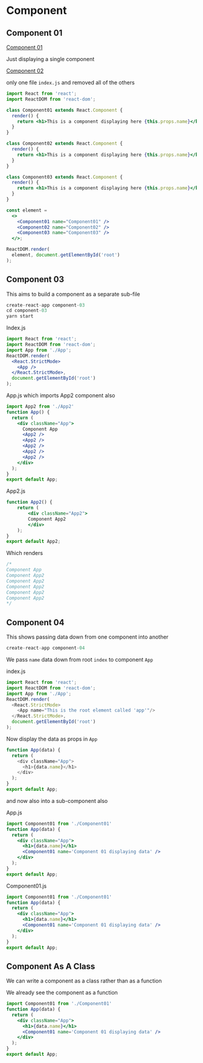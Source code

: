 # Component

## Component 01

[Component 01](component-01/README.md)

Just displaying a single component

[Component 02](component-02)

only one file `index.js` and removed all of the others

```jsx
import React from 'react';
import ReactDOM from 'react-dom';

class Component01 extends React.Component {
  render() {
    return <h1>This is a component displaying here {this.props.name}</h1>
  }
} 

class Component02 extends React.Component {
  render() {
    return <h1>This is a component displaying here {this.props.name}</h1>
  }
}

class Component03 extends React.Component {
  render() {
    return <h1>This is a component displaying here {this.props.name}</h1>
  }
}

const element = 
  <>
    <Component01 name="Component01" />
    <Component02 name="Component02" />
    <Component03 name="Component03" />
  </>;

ReactDOM.render(
  element, document.getElementById('root')
);
```

## Component 03

This aims to build a component as a separate sub-file

```js
create-react-app component-03
cd component-03
yarn start
```

Index.js

```jsx
import React from 'react';
import ReactDOM from 'react-dom';
import App from './App';
ReactDOM.render(
  <React.StrictMode>
    <App />
  </React.StrictMode>,
  document.getElementById('root')
);
```

App.js which imports App2 component also

```jsx
import App2 from './App2'
function App() {
  return (
    <div className="App">
      Component App
      <App2 />
      <App2 />
      <App2 />
      <App2 />
      <App2 />
    </div>
  );
}
export default App;
```

App2.js 

```jsx
function App2() {
    return (
        <div className="App2">
        Component App2
        </div>
    );
}
export default App2;
```

Which renders

```jsx
/*
Component App
Component App2
Component App2
Component App2
Component App2
Component App2
*/
```

## Component 04

This shows passing data down from one component into another

```js
create-react-app component-04
```

We pass `name` data down from root `index` to component `App`

index.js

```js
import React from 'react';
import ReactDOM from 'react-dom';
import App from './App';
ReactDOM.render(
  <React.StrictMode>
    <App name="This is the root element called 'app'"/>
  </React.StrictMode>,
  document.getElementById('root')
);
```

Now display the data as props in `App`

```js
function App(data) {
  return (
    <div className="App">
      <h1>{data.name}</h1>
    </div>
  );
}
export default App;
```

and now also into a sub-component also

App.js

```jsx
import Component01 from './Component01'
function App(data) {
  return (
    <div className="App">
      <h1>{data.name}</h1>
      <Component01 name='Component 01 displaying data' />
    </div>
  );
}
export default App;
```

Component01.js

```jsx
import Component01 from './Component01'
function App(data) {
  return (
    <div className="App">
      <h1>{data.name}</h1>
      <Component01 name='Component 01 displaying data' />
    </div>
  );
}
export default App;
```

## Component As A Class

We can write a component as a class rather than as a function

We already see the component as a function

```jsx
import Component01 from './Component01'
function App(data) {
  return (
    <div className="App">
      <h1>{data.name}</h1>
      <Component01 name='Component 01 displaying data' />
    </div>
  );
}
export default App;
```